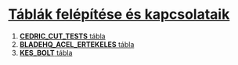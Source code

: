 # [Táblák felépítése és kapcsolataik](https://github.com/tsaskater/Kesek-Oracle#táblák-felépítése-és-kapcsolataik)
1. [**CEDRIC_CUT_TESTS** tábla](https://github.com/tsaskater/Kesek-Oracle#1cedric_cut_tests-tábla)
2. [**BLADEHQ_ACEL_ERTEKELES** tábla](https://github.com/tsaskaterKesek-Oracle/#2-bladehq_acel_ertekeles-tábla)
3. [**KES_BOLT** tábla](https://github.com/tsaskater/Kesek-Oracle#3-kes_bolt-tábla)